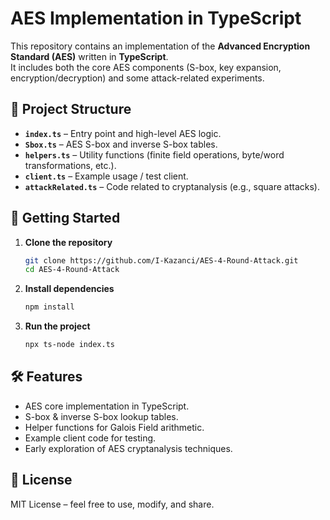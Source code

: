 # AES Implementation in TypeScript

This repository contains an implementation of the **Advanced Encryption Standard (AES)** written in **TypeScript**.  
It includes both the core AES components (S-box, key expansion, encryption/decryption) and some attack-related experiments.

## 📂 Project Structure

- **`index.ts`** – Entry point and high-level AES logic.  
- **`Sbox.ts`** – AES S-box and inverse S-box tables.  
- **`helpers.ts`** – Utility functions (finite field operations, byte/word transformations, etc.).  
- **`client.ts`** – Example usage / test client.  
- **`attackRelated.ts`** – Code related to cryptanalysis (e.g., square attacks).  

## 🚀 Getting Started

1. **Clone the repository**
   ```bash
   git clone https://github.com/I-Kazanci/AES-4-Round-Attack.git
   cd AES-4-Round-Attack
   ```

2. **Install dependencies**
   ```bash
   npm install
   ```

3. **Run the project**
   ```bash
   npx ts-node index.ts
   ```

## 🛠 Features

- AES core implementation in TypeScript.
- S-box & inverse S-box lookup tables.
- Helper functions for Galois Field arithmetic.
- Example client code for testing.
- Early exploration of AES cryptanalysis techniques.

## 📜 License

MIT License – feel free to use, modify, and share.
